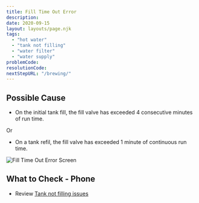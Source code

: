 ```yaml
---
title: Fill Time Out Error
description:
date: 2020-09-15
layout: layouts/page.njk
tags:
  - "hot water"
  - "tank not filling"
  - "water filter"
  - "water supply"
problemCode:
resolutionCode:
nextStepURL: "/brewing/"
---
```

## Possible Cause

- On the initial tank fill, the fill valve has exceeded 4 consecutive minutes of run time.

Or

- On a tank refil, the fill valve has exceeded 1 minute of continuous run time.

![Fill Time Out Error Screen](/images/error_fill_time.png)

## What to Check - Phone

- Review [Tank not filling issues](/brewing/not-filling/)
